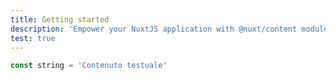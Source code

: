 ```yaml
---
title: Getting started
description: 'Empower your NuxtJS application with @nuxt/content module: write in a content/ directory and fetch your Markdown, JSON, YAML and CSV files through a MongoDB like API, acting as a Git-based Headless CMS.'
test: true
---
```


```js
const string = 'Contenuto testuale'
```

